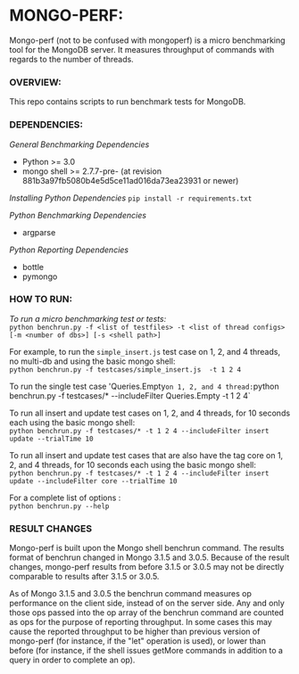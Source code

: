 # MONGO-PERF:

Mongo-perf (not to be confused with mongoperf) is a micro benchmarking tool for the MongoDB server. It measures throughput of commands with regards to the number of threads.

### OVERVIEW:
This repo contains scripts to run benchmark tests for MongoDB.

### DEPENDENCIES:
*General Benchmarking Dependencies*  
* Python >= 3.0  
* mongo shell >= 2.7.7-pre- (at revision 881b3a97fb5080b4e5d5ce11ad016da73ea23931 or newer)  

*Installing Python Dependencies*
`pip install -r requirements.txt`

*Python Benchmarking Dependencies*  
* argparse  

*Python Reporting Dependencies*  
* bottle  
* pymongo  

### HOW TO RUN:
*To run a micro benchmarking test or tests:*  
`python benchrun.py -f <list of testfiles> -t <list of thread configs> [-m <number of dbs>] [-s <shell path>]`  

For example, to run the `simple_insert.js` test case on 1, 2, and 4 threads, no multi-db and using the basic mongo shell:  
`python benchrun.py -f testcases/simple_insert.js  -t 1 2 4`

To run the single test case 'Queries.Empty` on 1, 2, and 4 thread:
`python benchrun.py -f testcases/* --includeFilter Queries.Empty -t 1 2 4`


To run all insert and update test cases on 1, 2, and 4 threads, for 10
seconds each using the basic mongo shell:  
`python benchrun.py -f testcases/* -t 1 2 4 --includeFilter insert update --trialTime 10`

To run all insert and update test cases that are also have the tag
core on 1, 2, and 4 threads, for 10
seconds each using the basic mongo shell:  
`python benchrun.py -f testcases/* -t 1 2 4 --includeFilter insert update --includeFilter core --trialTime 10`

For a complete list of options :  
`python benchrun.py --help`

### RESULT CHANGES

Mongo-perf is built upon the Mongo shell benchrun command. The results
format of benchrun changed in Mongo 3.1.5 and 3.0.5. Because of the
result changes, mongo-perf results from before 3.1.5 or 3.0.5 may not
be directly comparable to results after 3.1.5 or 3.0.5.

As of Mongo 3.1.5 and 3.0.5 the benchrun command measures op performance on the client side,
instead of on the server side. Any and only those ops passed into the op array of the benchrun
command are counted as ops for the purpose of reporting throughput. In some cases this may cause
the reported throughput to be higher than previous version of mongo-perf (for instance, if the
"let" operation is used), or lower than before (for instance, if the shell issues getMore commands
in addition to a query in order to complete an op).

